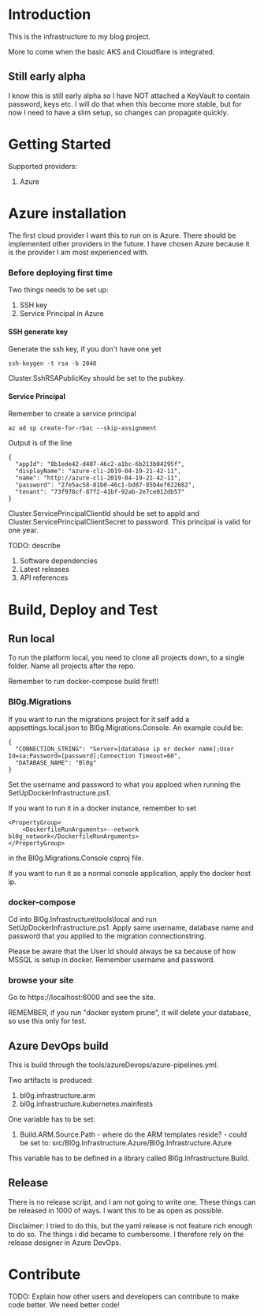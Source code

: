 # Introduction 
This is the infrastructure to my blog project.

More to come when the basic AKS and Cloudflare is integrated.

## Still early alpha
I know this is still early alpha so I have NOT attached a KeyVault to contain password, keys etc. I will do that when this become more stable, but for now I need to have a slim setup, so changes can propagate quickly.

# Getting Started

Supported providers:

1. Azure

# Azure installation
The first cloud provider I want this to run on is Azure. There should be implemented other providers in the future. I have chosen Azure because it is the provider I am most experienced with.

### Before deploying first time
Two things needs to be set up:

1. SSH key
2. Service Principal in Azure

#### SSH generate key
Generate the ssh key, if you don't have one yet

	ssh-keygen -t rsa -b 2048 

Cluster.SshRSAPublicKey should be set to the pubkey.

#### Service Principal
Remember to create a service principal

	az ad sp create-for-rbac --skip-assignment

Output is of the line

	{
	  "appId": "8b1ede42-d407-46c2-a1bc-6b213b04295f",
	  "displayName": "azure-cli-2019-04-19-21-42-11",
	  "name": "http://azure-cli-2019-04-19-21-42-11",
	  "password": "27e5ac58-81b0-46c1-bd87-85b4ef622682",
	  "tenant": "73f978cf-87f2-41bf-92ab-2e7ce012db57"
	}

Cluster.ServicePrincipalClientId should be set to appId and Cluster.ServicePrincipalClientSecret to password. This principal is valid for one year.

TODO: describe
1.	Software dependencies
2.	Latest releases
3.	API references

# Build, Deploy and Test

## Run local
To run the platform local, you need to clone all projects down, to a single folder. Name all projects after the repo.

Remember to run docker-compose build first!!

### Bl0g.Migrations
If you want to run the migrations project for it self add a appsettings.local.json to Bl0g.Migrations.Console. An example could be:

	{
	  "CONNECTION_STRING": "Server=[database ip or docker name];User Id=sa;Password=[password];Connection Timeout=60",
	  "DATABASE_NAME": "Bl0g"
	}

Set the username and password to what you apploed when running the SetUpDockerInfrastructure.ps1.

If you want to run it in a docker instance, remember to set 

	<PropertyGroup>
   		<DockerfileRunArguments>--network bl0g_network</DockerfileRunArguments>
	</PropertyGroup>

in the Bl0g.Migrations.Console csproj file. 

If you want to run it as a normal console application, apply the docker host ip.

### docker-compose
Cd into Bl0g.Infrastructure\tools\local and run SetUpDockerInfrastructure.ps1. Apply same username, database name and password that you applied to the migration connectionstring.

Please be aware that the User Id should always be sa because of how MSSQL is setup in docker. Remember username and password.

### browse your site
Go to https://localhost:6000 and see the site.

REMEMBER, if you run "docker system prune", it will delete your database, so use this only for test.

## Azure DevOps build
This is build through the tools/azureDevops/azure-pipelines.yml.

Two artifacts is produced:

1. bl0g.infrastructure.arm
2. bl0g.infrastructure.kubernetes.mainfests

One variable has to be set:

1. Build.ARM.Source.Path - where do the ARM templates reside? - could be set to: src/Bl0g.Infrastructure.Azure/Bl0g.Infrastructure.Azure

This variable has to be defined in a library called Bl0g.Infrastructure.Build.

## Release
There is no release script, and I am not going to write one. These things can be released in 1000 of ways. I want this to be as open as possible.

Disclaimer: I tried to do this, but the yaml release is not feature rich enough to do so. The things i did became to cumbersome. I therefore rely on the release designer in Azure DevOps. 

# Contribute
TODO: Explain how other users and developers can contribute to make code better. We need better code!